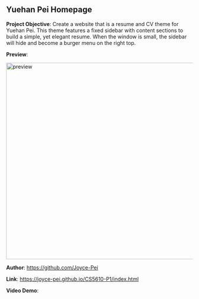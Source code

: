 ## Yuehan Pei Homepage


**Project Objective**: Create a website that is a resume and CV theme for Yuehan Pei. This theme features a fixed sidebar with content sections to build a simple, yet elegant resume. When the window is small, the sidebar will hide and become a burger menu on the right top.


**Preview**:


<img width="531" alt="preview" src="https://user-images.githubusercontent.com/77823772/108004948-2de56b00-6fac-11eb-81ac-998d708eb55b.png">


**Author**: https://github.com/Joyce-Pei


**Link**: https://joyce-pei.github.io/CS5610-P1/index.html


**Video Demo**:
